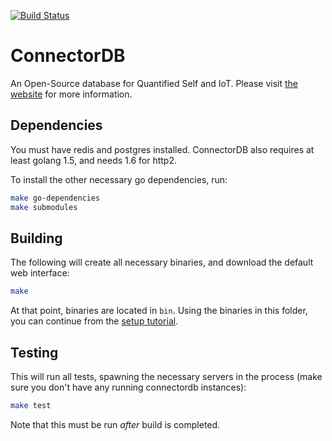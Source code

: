 [![Build Status](https://magnum.travis-ci.com/dkumor/connectordb.svg?token=wkfH9e4qB6qZhTstfRXR&branch=master)](https://magnum.travis-ci.com/dkumor/connectordb)

# ConnectorDB
An Open-Source database for Quantified Self and IoT. Please visit [the website](https://connectordb.github.io) for more information.

## Dependencies
You must have redis and postgres installed. ConnectorDB also requires at least golang 1.5, and needs 1.6 for http2.

To install the other necessary go dependencies, run:

```bash
make go-dependencies
make submodules
```

## Building
The following will create all necessary binaries, and download the default web interface:

```bash
make
```

At that point, binaries are located in `bin`. Using the binaries in this folder, you can continue from the [setup tutorial](https://connectordb.github.io/download.html).

## Testing
This will run all tests, spawning the necessary servers in the process (make sure you don't have any running connectordb instances):

```bash
make test
```

Note that this must be run _after_ build is completed.
